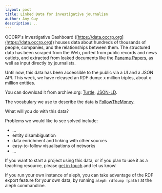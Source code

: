 ```yaml
---
layout: post
title: Linked Data for investigative journalism
author: Amy Guy
description: ..
---
```


OCCRP's Investigative Dashboard ([https://data.occrp.org](https://data.occrp.org)) houses data about hundreds of thousands of people, companies, and the relationships between them. The structured data has been scraped from the Web, ported from public records and news outlets, and extracted from leaked documents like the [Panama Papers](), as well as input directly by journalists.

Until now, this data has been accessible to the public via a UI and a JSON API. This week, we have released an RDF dump: x million triples, about x million entities.

You can download it from archive.org: [Turtle](), [JSON-LD]().

The vocabulary we use to describe the data is [FollowTheMoney](https://alephdata.github.io/followthemoney/ns/).

What will you do with this data?

Problems we would like to see solved include:

* ...
* entity disambiguation
* data enrichment and linking with other sources
* easy-to-follow visualisations of networks
* ...

If you want to start a project using this data, or if you plan to use it as a teaching resource, please [get in touch]() and let us know!

If you run your own instance of aleph, you can take advantage of the RDF export feature for your own data, by running `aleph rdfdump [path]` at the aleph commandline. 